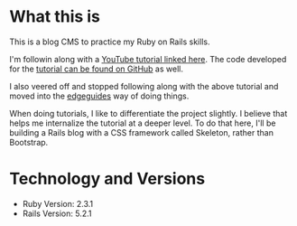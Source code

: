 
# What this is

This is a blog CMS to practice my Ruby on Rails skills.

I'm followin along with a [YouTube tutorial linked here](https://youtu.be/wbZ6yrVxScM). The code developed for the [tutorial can be found on GitHub](https://github.com/justalever/demo_blog_rails) as well.

I also veered off and stopped following along with the above tutorial and moved into the [edgeguides](https://edgeguides.rubyonrails.org/getting_started.html) way of doing things.

When doing tutorials, I like to differentiate the project slightly. I believe that helps me internalize the tutorial at a deeper level. To do that here, I'll be building a Rails blog with a CSS framework called Skeleton, rather than Bootstrap.

# Technology and Versions

- Ruby Version: 2.3.1
- Rails Version: 5.2.1
